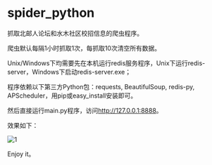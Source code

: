 spider_python
=============

抓取北邮人论坛和水木社区校招信息的爬虫程序。

爬虫默认每隔1小时抓取1次，每抓取10次清空所有数据。

Unix/Windows下均需要先在本机运行redis服务程序，Unix下运行redis-server，Windows下启动redis-server.exe；

程序依赖以下第三方Python包：requests, BeautifulSoup, redis-py, APScheduler，用pip或easy_install安装即可。

然后直接运行main.py程序，访问<http://127.0.0.1:8888>。
    
效果如下：

![1](https://lh4.googleusercontent.com/-DdobnB7RIf8/UhTs2OdrPNI/AAAAAAAAAM4/df2OmS0bhV0/w958-h599-no/%25E5%25B1%258F%25E5%25B9%2595%25E5%25BF%25AB%25E7%2585%25A7+2013-08-22+%25E4%25B8%258A%25E5%258D%258812.36.50.png)

Enjoy it。

